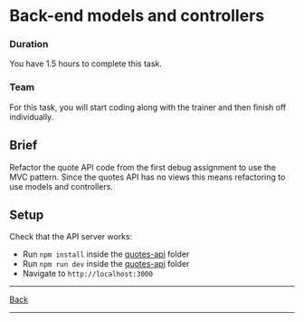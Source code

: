 # Back-end models and controllers

### Duration

You have 1.5 hours to complete this task.

### Team

For this task, you will start coding along with the trainer and then finish off individually.

## Brief

Refactor the quote API code from the first debug assignment to use the MVC pattern. Since the quotes API has no views this means refactoring to use models and controllers. 

## Setup
Check that the API server works:
- Run `npm install` inside the [quotes-api](./quotes-api) folder
- Run `npm run dev` inside the [quotes-api](./quotes-api) folder
- Navigate to `http://localhost:3000`


---

[Back](./README.md)

---
